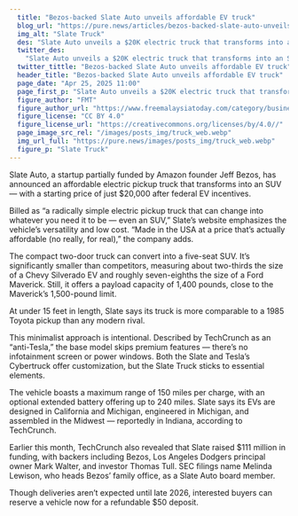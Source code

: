 ```yaml
---
  title: "Bezos-backed Slate Auto unveils affordable EV truck"
  blog_url: "https://pure.news/articles/bezos-backed-slate-auto-unveils-affordable-ev-truck"
  img_alt: "Slate Truck"
  des: "Slate Auto unveils a $20K electric truck that transforms into an SUV, backed by Jeff Bezos and set for 2026 delivery."
  twitter_des:
    "Slate Auto unveils a $20K electric truck that transforms into an SUV, backed by Jeff Bezos and set for 2026 delivery."
  twitter_tittle: "Bezos-backed Slate Auto unveils affordable EV truck"
  header_title: "Bezos-backed Slate Auto unveils affordable EV truck"
  page_date: "Apr 25, 2025 11:00"
  page_first_p: "Slate Auto unveils a $20K electric truck that transforms into an SUV, backed by Jeff Bezos and set for 2026 delivery."
  figure_author: "FMT"
  figure_author_url: "https://www.freemalaysiatoday.com/category/business/2024/12/05/openai-chief-believes-musk-will-not-abuse-government-power/"
  figure_license: "CC BY 4.0"
  figure_license_url: "https://creativecommons.org/licenses/by/4.0//"
  page_image_src_rel: "/images/posts_img/truck_web.webp"
  img_url_full: "https://pure.news/images/posts_img/truck_web.webp"
  figure_p: "Slate Truck"
---
```


Slate Auto, a startup partially funded by Amazon founder Jeff Bezos, has announced an affordable electric pickup truck that transforms into an SUV — with a starting price of just $20,000 after federal EV incentives.

Billed as “a radically simple electric pickup truck that can change into whatever you need it to be — even an SUV,” Slate’s website emphasizes the vehicle’s versatility and low cost. “Made in the USA at a price that’s actually affordable (no really, for real),” the company adds.

The compact two-door truck can convert into a five-seat SUV. It’s significantly smaller than competitors, measuring about two-thirds the size of a Chevy Silverado EV and roughly seven-eighths the size of a Ford Maverick. Still, it offers a payload capacity of 1,400 pounds, close to the Maverick’s 1,500-pound limit.

At under 15 feet in length, Slate says its truck is more comparable to a 1985 Toyota pickup than any modern rival.

This minimalist approach is intentional. Described by TechCrunch as an “anti-Tesla,” the base model skips premium features — there’s no infotainment screen or power windows. Both the Slate and Tesla’s Cybertruck offer customization, but the Slate Truck sticks to essential elements.

The vehicle boasts a maximum range of 150 miles per charge, with an optional extended battery offering up to 240 miles. Slate says its EVs are designed in California and Michigan, engineered in Michigan, and assembled in the Midwest — reportedly in Indiana, according to TechCrunch.

Earlier this month, TechCrunch also revealed that Slate raised $111 million in funding, with backers including Bezos, Los Angeles Dodgers principal owner Mark Walter, and investor Thomas Tull. SEC filings name Melinda Lewison, who heads Bezos’ family office, as a Slate Auto board member.

Though deliveries aren’t expected until late 2026, interested buyers can reserve a vehicle now for a refundable $50 deposit.
